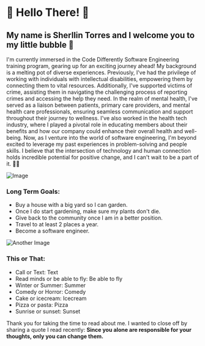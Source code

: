 # 🌸 Hello There! 🌸

## My name is Sherllin Torres and I welcome you to my little bubble 🌼

I'm currently immersed in the Code Differently Software Engineering training program, gearing up for an exciting journey ahead! My background is a melting pot of diverse experiences. Previously, I've had the privilege of working with individuals with intellectual disabilities, empowering them by connecting them to vital resources. Additionally, I've supported victims of crime, assisting them in navigating the challenging process of reporting crimes and accessing the help they need. In the realm of mental health, I've served as a liaison between patients, primary care providers, and mental health care professionals, ensuring seamless communication and support throughout their journey to wellness. I've also worked in the health tech industry, where I played a pivotal role in educating members about their benefits and how our company could enhance their overall health and well-being. Now, as I venture into the world of software engineering, I'm beyond excited to leverage my past experiences in problem-solving and people skills. I believe that the intersection of technology and human connection holds incredible potential for positive change, and I can't wait to be a part of it. 🧩💡

![Image](https://cdn.dribbble.com/users/1848694/screenshots/4452371/media/3051dc3458878bd54e38ebdefe65ba85.gif)

### Long Term Goals:

- Buy a house with a big yard so I can garden.
- Once I do start gardening, make sure my plants don't die.
- Give back to the community once I am in a better position.
- Travel to at least 2 places a year.
- Become a software engineer.

![Another Image](https://media.tenor.com/sZH8h0YuZBoAAAAi/penguin-dance.gif)

### This or That:

- Call or Text: Text
- Read minds or be able to fly: Be able to fly
- Winter or Summer: Summer 
- Comedy or Horror: Comedy
- Cake or icecream: Icecream
- Pizza or pasta: Pizza
- Sunrise or sunset: Sunset

Thank you for taking the time to read about me. I wanted to close off by sharing a quote I read recently: **Since you alone are responsible for your thoughts, only you can change them.**
